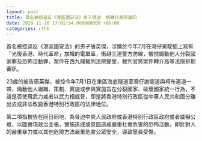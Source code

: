 ```yaml
---
layout: post
title: 首名被控違反《港區國安法》男子提堂　將轉介高院審訊
date: 2020-11-16 17:01:34.000000000 +08:00
categories: rthk
---
```


首名被控違反《港區國安法》的男子唐英傑，涉嫌於今年7月在灣仔駕駛插上寫有「光復香港、時代革命」旗幟的電單車，衝越三道警方防線，被控煽動他人分裂國家罪及恐怖活動罪，案件在西九龍裁判法院提堂，裁判官將案件轉介高等法院排期審訊。

23歲的被告唐英傑，被控今年7月1日在東區海底隧道至灣仔謝斐道與柯布連道一帶，煽動他人組織、策劃、實施或參與實施旨在分裂國家、破壞國家統一行為，不論是否使用武力或者以武力相威脅，即是將香港特別行政區從中華人民共和國分離出去或非法改變香港特別行政區的法律地位。

第二項指被告在同日同地，為脅迫中央人民政府或香港特別行政區政府或者威嚇公眾，以圖實現政治主張，實施造成或意圖造成嚴重社會危害的恐怖活動，即針對人的嚴重暴力或以其他危險方法嚴重危害公眾安全，導致警員受傷。

